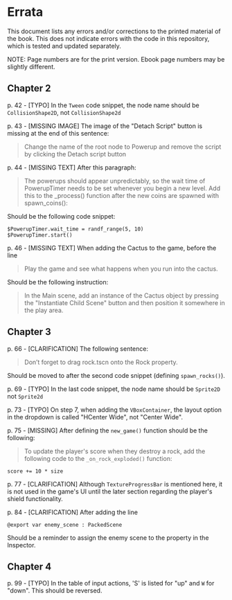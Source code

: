 # Errata

This document lists any errors and/or corrections to the printed material of the book. This does not indicate errors with the code in this repository, which is tested and updated separately.

NOTE: Page numbers are for the print version. Ebook page numbers may be slightly different.

## Chapter 2

p. 42 - [TYPO] In the `Tween` code snippet, the node name should be `CollisionShape2D`, not `CollisionShape2d`

p. 43 - [MISSING IMAGE] The image of the "Detach Script" button is missing at the end of this sentence:

> Change the name of the root node to Powerup and remove the script by clicking the Detach script button

p. 44 - [MISSING TEXT] After this paragraph:

> The powerups should appear unpredictably, so the wait time of PowerupTimer needs to be set whenever you begin a new level. Add this to the _process() function after the new coins are spawned with spawn_coins():

Should be the following code snippet:

```
$PowerupTimer.wait_time = randf_range(5, 10)
$PowerupTimer.start()
```
p. 46 - [MISSING TEXT] When adding the Cactus to the game, before the line

> Play the game and see what happens when you run into the cactus.

Should be the following instruction:

> In the Main scene, add an instance of the Cactus object by pressing the "Instantiate Child Scene" button and then position it somewhere in the play area.

## Chapter 3

p. 66 - [CLARIFICATION] The following sentence:

> Don’t forget to drag rock.tscn onto the Rock property.

Should be moved to after the second code snippet (defining `spawn_rocks()`).

p. 69 - [TYPO] In the last code snippet, the node name should be `Sprite2D` not `Sprite2d`

p. 73 - [TYPO] On step 7, when adding the `VBoxContainer`, the layout option in the dropdown is called "HCenter Wide", not "Center Wide".

p. 75 - [MISSING] After defining the `new_game()` function should be the following:

> To update the player's score when they destroy a rock, add the following code to the `_on_rock_exploded()` function:

```
score += 10 * size
```

p. 77 - [CLARIFICATION] Although `TextureProgressBar` is mentioned here, it is not used in the game's UI until the later section regarding the player's shield functionality.

p. 84 - [CLARIFICATION] After adding the line

```
@export var enemy_scene : PackedScene
```

Should be a reminder to assign the enemy scene to the property in the Inspector.


## Chapter 4

p. 99 - [TYPO] In the table of input actions, 'S' is listed for "up" and `W` for "down". This should be reversed.
